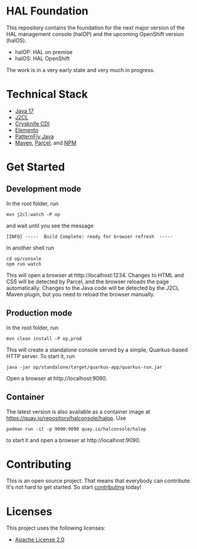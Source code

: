 # HAL Foundation

This repository contains the foundation for the next major version of the HAL management console (halOP) and the upcoming
OpenShift version (halOS).

- halOP: HAL on premise
- halOS: HAL OpenShift

The work is in a very early state and very much in progress.

# Technical Stack

- [Java 17](https://jdk.java.net/java-se-ri/17)
- [J2CL](https://github.com/google/j2cl)
- [Crysknife CDI](https://github.com/crysknife-io/crysknife)
- [Elemento](https://github.com/hal/elemento)
- [PatternFly Java](https://github.com/patternfly-java)
- [Maven](https://maven.apache.org/), [Parcel](https://parceljs.org/), and [NPM](https://www.npmjs.com/)

# Get Started

## Development mode

In the root folder, run

```shell
mvn j2cl:watch -P op
```

and wait until you see the message

```
[INFO] -----  Build Complete: ready for browser refresh  -----
```

In another shell run

```shell
cd op/console
npm run watch
```

This will open a browser at http://localhost:1234. Changes to HTML and CSS will be detected by Parcel, and the browser reloads
the page automatically. Changes to the Java code will be detected by the J2CL Maven plugin, but you need to reload the browser
manually.

## Production mode

In the root folder, run

```shell
mvn clean install -P op,prod
```

This will create a standalone console served by a simple, Quarkus-based HTTP server. To start it, run

```shell
java -jar op/standalone/target/quarkus-app/quarkus-run.jar
```

Open a browser at http://localhost:9090.

## Container

The latest version is also available as a container image at https://quay.io/repository/halconsole/halop. Use

```shell
podman run -it -p 9090:9090 quay.io/halconsole/halop
```

to start it and open a browser at http://localhost:9090.

# Contributing

This is an open source project. That means that everybody can contribute. It's not hard to get started. So
start [contributing](CONTRIBUTING.md) today!

# Licenses

This project uses the following licenses:

* [Apache License 2.0](https://repository.jboss.org/licenses/apache-2.0.txt)
